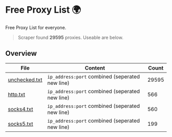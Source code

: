 
# Free Proxy List 🌍

Free Proxy List for everyone.
> Scraper found **29595** proxies. Useable are below.

## Overview

|File|Content|Count|
|----|-------|-----|
|[unchecked.txt](https://raw.githubusercontent.com/yemixzy/proxy-list/main/proxies/unchecked.txt)|`ip_address:port` combined (seperated new line)|29595|
|[http.txt](https://raw.githubusercontent.com/yemixzy/proxy-list/main/proxies/http.txt)|`ip_address:port` combined (seperated new line)|566|
|[socks4.txt](https://raw.githubusercontent.com/yemixzy/proxy-list/main/proxies/socks4.txt)|`ip_address:port` combined (seperated new line)|560|
|[socks5.txt](https://raw.githubusercontent.com/yemixzy/proxy-list/main/proxies/socks5.txt)|`ip_address:port` combined (seperated new line)|199|

